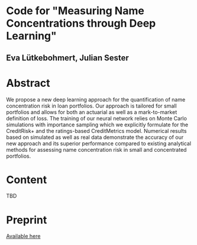
# Code for "Measuring Name Concentrations through Deep Learning"

## Eva Lütkebohmert, Julian Sester

# Abstract
We propose a new deep learning approach for the quantification of name concentration risk in loan portfolios. Our approach is tailored for small portfolios and allows for both an actuarial as well as a mark-to-market definition of loss. The training of our neural network relies on Monte Carlo simulations with importance sampling which we explicitly formulate for the CreditRisk+ and the ratings-based CreditMetrics model. Numerical results based on simulated as well as real data demonstrate the accuracy of our new approach and its superior performance compared to existing analytical methods for assessing name concentration risk in small and concentrated portfolios. 



# Content

TBD


# Preprint
[Available here](https://arxiv.org/abs/2403.16525)
